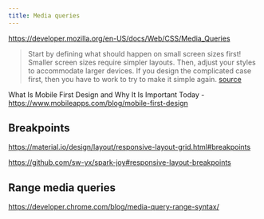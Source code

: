 ```yaml
---
title: Media queries
---
```


https://developer.mozilla.org/en-US/docs/Web/CSS/Media_Queries

> Start by defining what should happen on small screen sizes first! Smaller screen sizes require simpler layouts. Then, adjust your styles to accommodate larger devices. If you design the complicated case first, then you have to work to try to make it simple again. [source](https://docs.astro.build/en/tutorial/3-components/3/)

What Is Mobile First Design and Why It Is Important Today - https://www.mobileapps.com/blog/mobile-first-design

## Breakpoints

https://material.io/design/layout/responsive-layout-grid.html#breakpoints

https://github.com/sw-yx/spark-joy#responsive-layout-breakpoints

## Range media queries

https://developer.chrome.com/blog/media-query-range-syntax/
